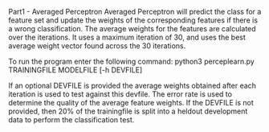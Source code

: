 Part1 - Averaged Perceptron
Averaged Perceptron will predict the class for 
a feature set and update the weights of the corresponding
features if there is a wrong classification.
The average weights for the features are calculated 
over the iterations.
It uses a maximum iteration of 30, and uses the
best average weight vector found across the 30
iterations. 

To run the program enter the following command:
python3 perceplearn.py TRAININGFILE MODELFILE [-h DEVFILE]

If an optional DEVFILE is provided the average weights obtained
after each iteration is used to test against this devfile.
The error rate is used to determine the quality of the average
feature weights.
If the DEVFILE is not provided, then 20% of the trainingfile is
split into a heldout development data to perform the classification
test.


